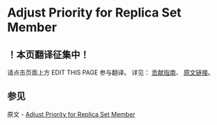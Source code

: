 # Adjust Priority for Replica Set Member

## ！本页翻译征集中！

请点击页面上方 EDIT THIS PAGE 参与翻译。
详见：
[贡献指南]( https://github.com/JinMuInfo/MongoDB-Manual-zh/blob/master/CONTRIBUTING.md )、
[原文链接](  https://docs.mongodb.com/manual/tutorial/adjust-replica-set-member-priority/  )。

## 参见

原文 - [Adjust Priority for Replica Set Member]( https://docs.mongodb.com/manual/tutorial/adjust-replica-set-member-priority/ )


